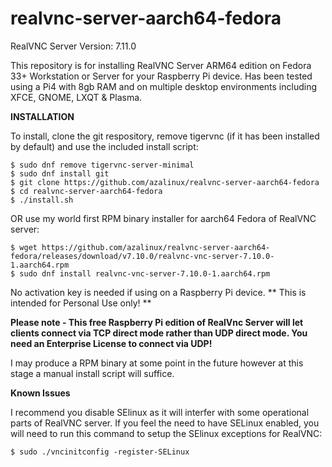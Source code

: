# realvnc-server-aarch64-fedora

RealVNC Server Version:    7.11.0

This repository is for installing RealVNC Server ARM64 edition on Fedora 33+ Workstation or Server for your Raspberry Pi device. Has been tested using a Pi4 with 8gb RAM and on multiple desktop environments including XFCE, GNOME, LXQT & Plasma.

**INSTALLATION**

To install, clone the git respository, remove tigervnc (if it has been installed by default) and use the included install script:
```
$ sudo dnf remove tigervnc-server-minimal
$ sudo dnf install git
$ git clone https://github.com/azalinux/realvnc-server-aarch64-fedora
$ cd realvnc-server-aarch64-fedora
$ ./install.sh
```
OR use my world first RPM binary installer for aarch64 Fedora of RealVNC server:

```
$ wget https://github.com/azalinux/realvnc-server-aarch64-fedora/releases/download/v7.10.0/realvnc-vnc-server-7.10.0-1.aarch64.rpm
$ sudo dnf install realvnc-vnc-server-7.10.0-1.aarch64.rpm

```
No activation key is needed if using on a Raspberry Pi device. ** This is intended for Personal Use only! **

**Please note - This free Raspberry Pi edition of RealVnc Server will let clients connect via TCP direct mode rather than UDP direct mode. You need an Enterprise License to connect via UDP!**

I may produce a RPM binary at some point in the future however at this stage a manual install script will suffice.

**Known Issues**

I recommend you disable SElinux as it will interfer with some operational parts of RealVNC server.  If you feel the need to have SELinux enabled, you will need to run this command to setup the SElinux exceptions for RealVNC:
```
$ sudo ./vncinitconfig -register-SELinux
```
